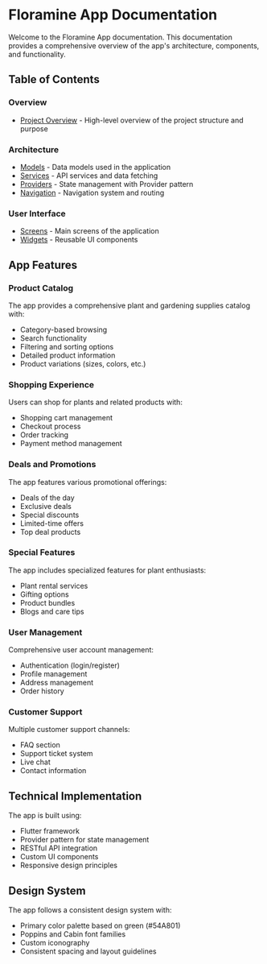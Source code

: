 # Floramine App Documentation

Welcome to the Floramine App documentation. This documentation provides a comprehensive overview of the app's architecture, components, and functionality.

## Table of Contents

### Overview
- [Project Overview](project_overview.md) - High-level overview of the project structure and purpose

### Architecture
- [Models](models.md) - Data models used in the application
- [Services](services.md) - API services and data fetching
- [Providers](providers.md) - State management with Provider pattern
- [Navigation](navigation.md) - Navigation system and routing

### User Interface
- [Screens](screens.md) - Main screens of the application
- [Widgets](widgets.md) - Reusable UI components

## App Features

### Product Catalog
The app provides a comprehensive plant and gardening supplies catalog with:
- Category-based browsing
- Search functionality
- Filtering and sorting options
- Detailed product information
- Product variations (sizes, colors, etc.)

### Shopping Experience
Users can shop for plants and related products with:
- Shopping cart management
- Checkout process
- Order tracking
- Payment method management

### Deals and Promotions
The app features various promotional offerings:
- Deals of the day
- Exclusive deals
- Special discounts
- Limited-time offers
- Top deal products

### Special Features
The app includes specialized features for plant enthusiasts:
- Plant rental services
- Gifting options
- Product bundles
- Blogs and care tips

### User Management
Comprehensive user account management:
- Authentication (login/register)
- Profile management
- Address management
- Order history

### Customer Support
Multiple customer support channels:
- FAQ section
- Support ticket system
- Live chat
- Contact information

## Technical Implementation

The app is built using:
- Flutter framework
- Provider pattern for state management
- RESTful API integration
- Custom UI components
- Responsive design principles

## Design System

The app follows a consistent design system with:
- Primary color palette based on green (#54A801)
- Poppins and Cabin font families
- Custom iconography
- Consistent spacing and layout guidelines 